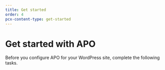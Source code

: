 ```yaml
---
title: Get started
order: 4
pcx-content-type: get-started
---
```


# Get started with APO

Before you configure APO for your WordPress site, complete the following tasks.

<DirectoryListing path="/get-started"/>